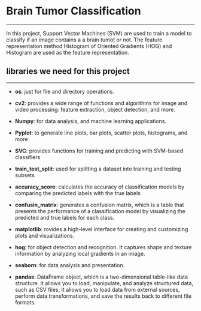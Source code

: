 # **Brain Tumor Classification**

---

In this project, Support Vector Machines (SVM) are used to train a model to classify if an image contains a a brain tumot or not. The feature representation method Histogram of Oriented Gradients (HOG) and Histogram are used as the feature representation. 

## libraries we need for this project

---




 

*   **os**: just for file and directory operations.
*   **cv2**: provides a wide range of functions and algorithms for image and video processing: feature extraction, object detection, and more.
*  **Numpy**: for data analysis, and machine learning applications. 
*   **Pyplot**: to generate line plots, bar plots, scatter plots, histograms, and more
*   **SVC**: provides functions for training and predicting with SVM-based classifiers
*   **train_test_split**: used for splitting a dataset into training and testing subsets
* **accuracy_score**: calculates the accuracy of classification models by comparing the predicted labels with the true labels
* **confusin_matrix**: generates a confusion matrix, which is a table that presents the performance of a classification model by visualizing the predicted and true labels for each class.

* **matplotlib**: rovides a high-level interface for creating and customizing plots and visualizations. 
* **hog**: for object detection and recognition. It captures shape and texture information by analyzing local gradients in an image.
* **seaborn**:  for data analysis and presentation.
* **pandas**: DataFrame object, which is a two-dimensional table-like data structure. It allows you to load, manipulate, and analyze structured data, such as CSV files,  It allows you to load data from external sources, perform data transformations, and save the results back to different file formats.



